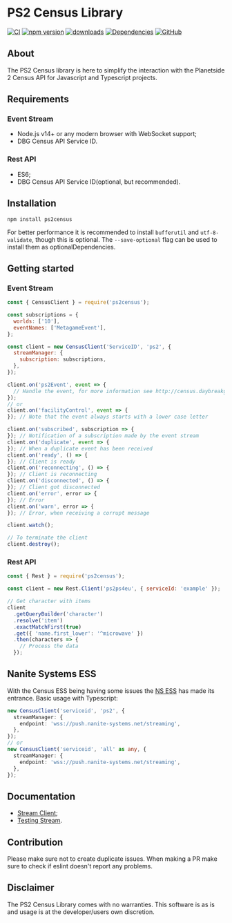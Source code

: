 # PS2 Census Library

[![CI](https://github.com/microwavekonijn/ps2census/workflows/CI/badge.svg)](https://github.com/microwavekonijn/ps2census/actions)
[![npm version](https://img.shields.io/npm/v/ps2census)](https://www.npmjs.com/package/ps2census)
[![downloads](https://img.shields.io/npm/dm/ps2census)](https://www.npmjs.com/package/ps2census)
[![Dependencies](https://badges.depfu.com/badges/3a82f9d026a51daf0decae84eafa7845/overview.svg)](https://depfu.com/github/microwavekonijn/ps2census?project_id=36268)
[![GitHub](https://img.shields.io/github/license/microwavekonijn/ps2census)](https://github.com/microwavekonijn/ps2census/blob/main/LICENSE)

## About

The PS2 Census library is here to simplify the interaction with the Planetside 2 Census API for Javascript and
Typescript projects.

## Requirements

### Event Stream

- Node.js v14+ or any modern browser with WebSocket support;
- DBG Census API Service ID.

### Rest API

- ES6;
- DBG Census API Service ID(optional, but recommended).

## Installation

```
npm install ps2census
```

For better performance it is recommended to install `bufferutil` and `utf-8-validate`, though this is optional. The
`--save-optional` flag can be used to install them as optionalDependencies.

## Getting started

### Event Stream

```js
const { CensusClient } = require('ps2census');

const subscriptions = {
  worlds: ['10'],
  eventNames: ['MetagameEvent'],
};

const client = new CensusClient('ServiceID', 'ps2', {
  streamManager: {
    subscription: subscriptions,
  },
});

client.on('ps2Event', event => {
  // Handle the event, for more information see http://census.daybreakgames.com/#websocket-details
});
// or
client.on('facilityControl', event => {
}); // Note that the event always starts with a lower case letter

client.on('subscribed', subscription => {
}); // Notification of a subscription made by the event stream
client.on('duplicate', event => {
}); // When a duplicate event has been received
client.on('ready', () => {
}); // Client is ready
client.on('reconnecting', () => {
}); // Client is reconnecting
client.on('disconnected', () => {
}); // Client got disconnected
client.on('error', error => {
}); // Error
client.on('warn', error => {
}); // Error, when receiving a corrupt message

client.watch();

// To terminate the client
client.destroy();
```

### Rest API

```js
const { Rest } = require('ps2census');

const client = new Rest.Client('ps2ps4eu', { serviceId: 'example' });

// Get character with items
client
  .getQueryBuilder('character')
  .resolve('item')
  .exactMatchFirst(true)
  .get({ 'name.first_lower': '^microwave' })
  .then(characters => {
    // Process the data
  });
```

## Nanite Systems ESS

With the Census ESS being having some issues the [NS ESS](https://nanite-systems.net) has made its entrance. Basic
usage with Typescript:

```ts
new CensusClient('serviceid', 'ps2', {
  streamManager: {
    endpoint: 'wss://push.nanite-systems.net/streaming',
  },
});
// or
new CensusClient('serviceid', 'all' as any, {
  streamManager: {
    endpoint: 'wss://push.nanite-systems.net/streaming',
  },
});
```

## Documentation

- [Stream Client](https://github.com/microwavekonijn/ps2census/tree/master/docs/Stream.md);
- [Testing Stream](https://github.com/microwavekonijn/ps2census/tree/master/docs/Testing.md).

## Contribution

Please make sure not to create duplicate issues. When making a PR make sure to check if eslint doesn't report any
problems.

## Disclaimer

The PS2 Census Library comes with no warranties. This software is as is and usage is at the developer/users own
discretion.
